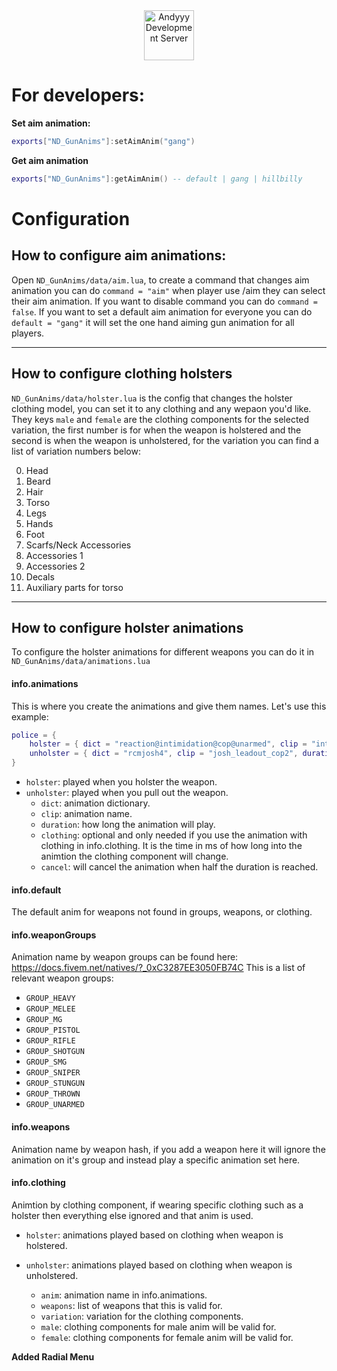 <div align="center">
    <a href="https://discord.gg/Z9Mxu72zZ6" target="_blank">
        <img src="https://discordapp.com/api/guilds/857672921912836116/widget.png?style=banner2" alt="Andyyy Development Server" height="80px" />
    </a>
</div>

# For developers:

**Set aim animation:**
```lua
exports["ND_GunAnims"]:setAimAnim("gang")
```

**Get aim animation**
```lua
exports["ND_GunAnims"]:getAimAnim() -- default | gang | hillbilly
```

# Configuration

## **How to configure aim animations:**

Open `ND_GunAnims/data/aim.lua`, to create a command that changes aim animation you can do `command = "aim"` when player use /aim they can select their aim animation. If you want to disable command you can do `command = false`.
If you want to set a default aim animation for everyone you can do `default = "gang"` it will set the one hand aiming gun animation for all players. 

---

## **How to configure clothing holsters**

`ND_GunAnims/data/holster.lua` is the config that changes the holster clothing model, you can set it to any clothing and any wepaon you'd like.
They keys `male` and `female` are the clothing components for the selected variation, the first number is for when the weapon is holstered and the second is when the weapon is unholstered, for the variation you can find a list of variation numbers below:

0. Head
1. Beard
2. Hair
3. Torso
4. Legs
5. Hands
6. Foot
7. Scarfs/Neck Accessories
8. Accessories 1
9. Accessories 2
10. Decals
11. Auxiliary parts for torso

---

## **How to configure holster animations**

To configure the holster animations for different weapons you can do it in `ND_GunAnims/data/animations.lua`

#### info.animations

This is where you create the animations and give them names. Let's use this example:
```lua
police = {
    holster = { dict = "reaction@intimidation@cop@unarmed", clip = "intro", duration = 400, clothing = 300 },
    unholster = { dict = "rcmjosh4", clip = "josh_leadout_cop2", duration = 300, clothing = 0, cancel = true }
}
```
* `holster`: played when you holster the weapon.
* `unholster`: played when you pull out the weapon.
  * `dict`: animation dictionary.
  * `clip`: animation name.
  * `duration`: how long the animation will play.
  * `clothing`: optional and only needed if you use the animation with clothing in info.clothing. It is the time in ms of how long into the animtion the clothing component will change.
  * `cancel`: will cancel the animation when half the duration is reached.


#### info.default

The default anim for weapons not found in groups, weapons, or clothing.


#### info.weaponGroups

Animation name by weapon groups can be found here: https://docs.fivem.net/natives/?_0xC3287EE3050FB74C
This is a list of relevant weapon groups:
* `GROUP_HEAVY`
* `GROUP_MELEE`
* `GROUP_MG`
* `GROUP_PISTOL`
* `GROUP_RIFLE`
* `GROUP_SHOTGUN`
* `GROUP_SMG`
* `GROUP_SNIPER`
* `GROUP_STUNGUN`
* `GROUP_THROWN`
* `GROUP_UNARMED`

#### info.weapons

Animation name by weapon hash, if you add a weapon here it will ignore the animation on it's group and instead play a specific animation set here.

#### info.clothing

Animtion by clothing component, if wearing specific clothing such as a holster then everything else ignored and that anim is used.

* `holster`: animations played based on clothing when weapon is holstered.
* `unholster`: animations played based on clothing when weapon is unholstered.

  * `anim`: animation name in info.animations.
  * `weapons`: list of weapons that this is valid for.
  * `variation`: variation for the clothing components.
  * `male`: clothing components for male anim will be valid for.
  * `female`: clothing components for female anim will be valid for.

    



**Added Radial Menu**








